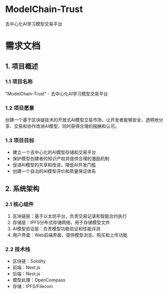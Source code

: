 # ModelChain-Trust

去中心化AI学习模型交易平台

# 需求文档

## 1. 项目概述

### 1.1 项目名称

"ModelChain-Trust" - 去中心化AI学习模型交易平台

### 1.2 项目愿景

创建一个基于区块链技术的开放式AI模型交易市场，让开发者能够安全、透明地分享、交易和协作改进AI模型，同时获得合理的报酬和认可。

### 1.3 项目目标

- 建立一个去中心化的AI模型存储和交易平台
- 保护模型创建者的知识产权并提供合理的激励机制
- 促进AI模型的共享和改进，降低AI开发门槛
- 创建一个自治的AI模型评价和质量保证体系

## 2. 系统架构

### 2.1 核心组件

1. 区块链层：基于以太坊平台，负责交易记录和智能合约执行
2. 存储层：IPFS分布式存储网络，用于存储模型文件
3. AI模型验证层：负责模型功能验证和性能评测
4. 用户界面：Web前端界面，提供模型浏览、购买和上传功能

### 2.2 技术栈

- 区块链：Solidity
- 前端：Next.js
- 后端：Nest.js
- 模型处理：OpenCompass
- 存储：IPFS/Filecoin
